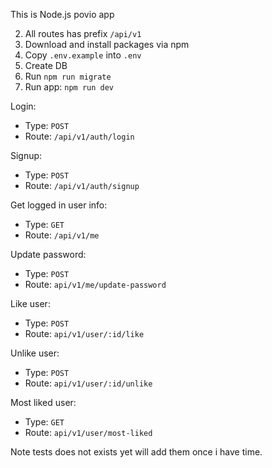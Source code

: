 This is Node.js povio app

2. All routes has prefix `/api/v1`
3. Download and install packages via npm
4. Copy `.env.example` into `.env` 
5. Create DB
6. Run `npm run migrate`
7. Run app: `npm run dev`

Login: 
 -  Type: `POST` 
 -  Route:  `/api/v1/auth/login`

Signup: 
 -  Type: `POST`
 -  Route: `/api/v1/auth/signup`



Get logged in user info: 
 -  Type: `GET` 
 -  Route: `/api/v1/me`

Update password:
 -   Type: `POST`
 -   Route: `api/v1/me/update-password`

Like user:
 -   Type: `POST`
 -   Route: `api/v1/user/:id/like`

Unlike user:
 -   Type: `POST`
 -   Route: `api/v1/user/:id/unlike`

Most liked user:
 -   Type: `GET`
 -   Route: `api/v1/user/most-liked`

Note tests does not exists yet will add them once i have time.
